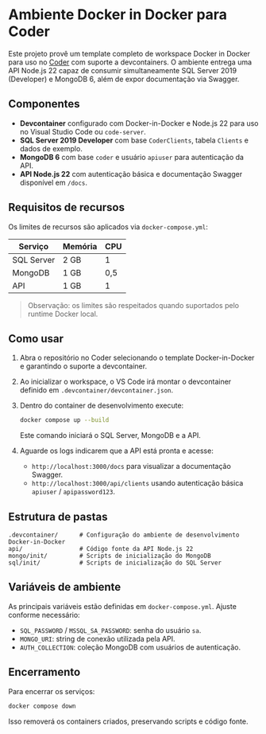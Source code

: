 # Ambiente Docker in Docker para Coder

Este projeto provê um template completo de workspace Docker in Docker para uso no [Coder](https://coder.com/) com suporte a devcontainers. O ambiente entrega uma API Node.js 22 capaz de consumir simultaneamente SQL Server 2019 (Developer) e MongoDB 6, além de expor documentação via Swagger.

## Componentes

- **Devcontainer** configurado com Docker-in-Docker e Node.js 22 para uso no Visual Studio Code ou `code-server`.
- **SQL Server 2019 Developer** com base `CoderClients`, tabela `Clients` e dados de exemplo.
- **MongoDB 6** com base `coder` e usuário `apiuser` para autenticação da API.
- **API Node.js 22** com autenticação básica e documentação Swagger disponível em `/docs`.

## Requisitos de recursos

Os limites de recursos são aplicados via `docker-compose.yml`:

| Serviço    | Memória | CPU |
|------------|---------|-----|
| SQL Server | 2 GB    | 1   |
| MongoDB    | 1 GB    | 0,5 |
| API        | 1 GB    | 1   |

> Observação: os limites são respeitados quando suportados pelo runtime Docker local.

## Como usar

1. Abra o repositório no Coder selecionando o template Docker-in-Docker e garantindo o suporte a devcontainer.
2. Ao inicializar o workspace, o VS Code irá montar o devcontainer definido em `.devcontainer/devcontainer.json`.
3. Dentro do container de desenvolvimento execute:

   ```bash
   docker compose up --build
   ```

   Este comando iniciará o SQL Server, MongoDB e a API.

4. Aguarde os logs indicarem que a API está pronta e acesse:

   - `http://localhost:3000/docs` para visualizar a documentação Swagger.
   - `http://localhost:3000/api/clients` usando autenticação básica `apiuser` / `apipassword123`.

## Estrutura de pastas

```
.devcontainer/      # Configuração do ambiente de desenvolvimento Docker-in-Docker
api/                # Código fonte da API Node.js 22
mongo/init/         # Scripts de inicialização do MongoDB
sql/init/           # Scripts de inicialização do SQL Server
```

## Variáveis de ambiente

As principais variáveis estão definidas em `docker-compose.yml`. Ajuste conforme necessário:

- `SQL_PASSWORD` / `MSSQL_SA_PASSWORD`: senha do usuário `sa`.
- `MONGO_URI`: string de conexão utilizada pela API.
- `AUTH_COLLECTION`: coleção MongoDB com usuários de autenticação.

## Encerramento

Para encerrar os serviços:

```bash
docker compose down
```

Isso removerá os containers criados, preservando scripts e código fonte.
